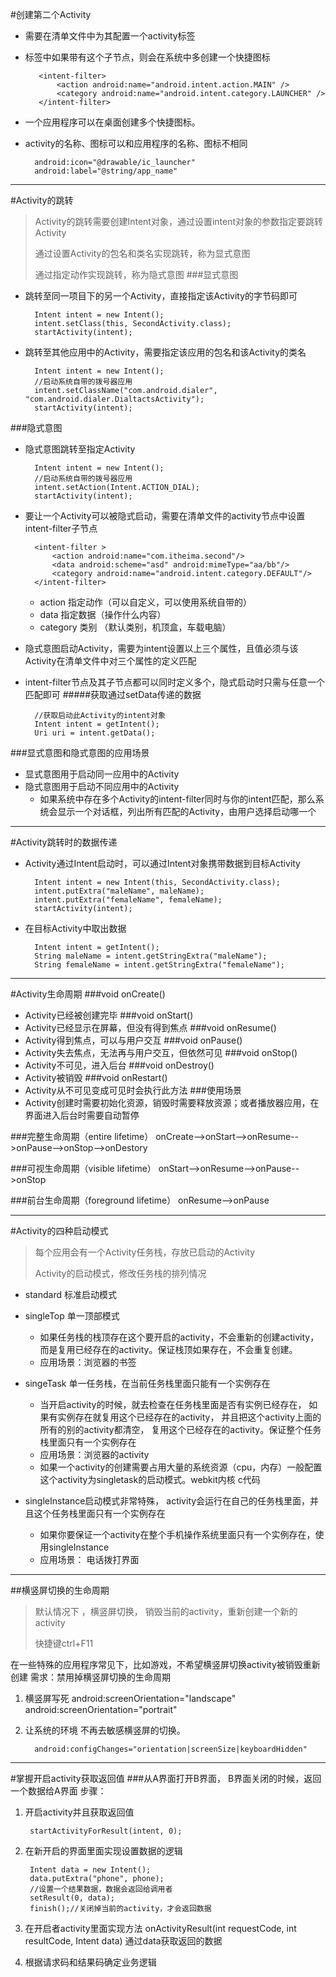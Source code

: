 #创建第二个Activity
* 需要在清单文件中为其配置一个activity标签
* 标签中如果带有这个子节点，则会在系统中多创建一个快捷图标

		 <intent-filter>
             <action android:name="android.intent.action.MAIN" />
             <category android:name="android.intent.category.LAUNCHER" />
         </intent-filter>
* 一个应用程序可以在桌面创建多个快捷图标。
* activity的名称、图标可以和应用程序的名称、图标不相同

		android:icon="@drawable/ic_launcher"
        android:label="@string/app_name"

---
#Activity的跳转
>Activity的跳转需要创建Intent对象，通过设置intent对象的参数指定要跳转Activity
>
>通过设置Activity的包名和类名实现跳转，称为显式意图
>
>通过指定动作实现跳转，称为隐式意图
###显式意图
* 跳转至同一项目下的另一个Activity，直接指定该Activity的字节码即可

		Intent intent = new Intent();
		intent.setClass(this, SecondActivity.class);
    	startActivity(intent);
* 跳转至其他应用中的Activity，需要指定该应用的包名和该Activity的类名

		Intent intent = new Intent();
		//启动系统自带的拨号器应用
		intent.setClassName("com.android.dialer", "com.android.dialer.DialtactsActivity");
		startActivity(intent);

###隐式意图
* 隐式意图跳转至指定Activity

		Intent intent = new Intent();
		//启动系统自带的拨号器应用
    	intent.setAction(Intent.ACTION_DIAL);
    	startActivity(intent);
* 要让一个Activity可以被隐式启动，需要在清单文件的activity节点中设置intent-filter子节点

		<intent-filter >
            <action android:name="com.itheima.second"/>
            <data android:scheme="asd" android:mimeType="aa/bb"/>
            <category android:name="android.intent.category.DEFAULT"/>
        </intent-filter>
	* action 指定动作（可以自定义，可以使用系统自带的）
	* data   指定数据（操作什么内容）
	* category 类别 （默认类别，机顶盒，车载电脑）
* 隐式意图启动Activity，需要为intent设置以上三个属性，且值必须与该Activity在清单文件中对三个属性的定义匹配
* intent-filter节点及其子节点都可以同时定义多个，隐式启动时只需与任意一个匹配即可
#####获取通过setData传递的数据

		//获取启动此Activity的intent对象
		Intent intent = getIntent();
		Uri uri = intent.getData();
###显式意图和隐式意图的应用场景
* 显式意图用于启动同一应用中的Activity
* 隐式意图用于启动不同应用中的Activity
	* 如果系统中存在多个Activity的intent-filter同时与你的intent匹配，那么系统会显示一个对话框，列出所有匹配的Activity，由用户选择启动哪一个
	
---
#Activity跳转时的数据传递
* Activity通过Intent启动时，可以通过Intent对象携带数据到目标Activity

		Intent intent = new Intent(this, SecondActivity.class);
    	intent.putExtra("maleName", maleName);
    	intent.putExtra("femaleName", femaleName);
    	startActivity(intent);
* 在目标Activity中取出数据

		Intent intent = getIntent();
		String maleName = intent.getStringExtra("maleName");
		String femaleName = intent.getStringExtra("femaleName");

---
#Activity生命周期
###void onCreate()
* Activity已经被创建完毕
###void onStart()
* Activity已经显示在屏幕，但没有得到焦点
###void onResume()
* Activity得到焦点，可以与用户交互
###void onPause()
* Activity失去焦点，无法再与用户交互，但依然可见
###void onStop()
* Activity不可见，进入后台
###void onDestroy()
* Activity被销毁
###void onRestart()
* Activity从不可见变成可见时会执行此方法
###使用场景
* Activity创建时需要初始化资源，销毁时需要释放资源；或者播放器应用，在界面进入后台时需要自动暂停

###完整生命周期（entire lifetime）
onCreate-->onStart-->onResume-->onPause-->onStop-->onDestory

###可视生命周期（visible lifetime）
onStart-->onResume-->onPause-->onStop

###前台生命周期（foreground lifetime）
onResume-->onPause

---
#Activity的四种启动模式
>每个应用会有一个Activity任务栈，存放已启动的Activity
>
>Activity的启动模式，修改任务栈的排列情况

* standard 标准启动模式
* singleTop 单一顶部模式 
	* 如果任务栈的栈顶存在这个要开启的activity，不会重新的创建activity，而是复用已经存在的activity。保证栈顶如果存在，不会重复创建。
	* 应用场景：浏览器的书签
* singeTask 单一任务栈，在当前任务栈里面只能有一个实例存在
	* 当开启activity的时候，就去检查在任务栈里面是否有实例已经存在，
		如果有实例存在就复用这个已经存在的activity，
		并且把这个activity上面的所有的别的activity都清空，
		复用这个已经存在的activity。保证整个任务栈里面只有一个实例存在
	* 应用场景：浏览器的activity
	* 如果一个activity的创建需要占用大量的系统资源（cpu，内存）一般配置这个activity为singletask的启动模式。webkit内核 c代码

* singleInstance启动模式非常特殊， activity会运行在自己的任务栈里面，并且这个任务栈里面只有一个实例存在
	* 如果你要保证一个activity在整个手机操作系统里面只有一个实例存在，使用singleInstance
	* 应用场景： 电话拨打界面

---
##横竖屏切换的生命周期
>默认情况下 ，横竖屏切换， 销毁当前的activity，重新创建一个新的activity
>
> 快捷键ctrl+F11

在一些特殊的应用程序常见下，比如游戏，不希望横竖屏切换activity被销毁重新创建
需求：禁用掉横竖屏切换的生命周期
1. 横竖屏写死 
		android:screenOrientation="landscape"
		android:screenOrientation="portrait"

2. 让系统的环境 不再去敏感横竖屏的切换。
	
		 android:configChanges="orientation|screenSize|keyboardHidden"

---
#掌握开启activity获取返回值
###从A界面打开B界面， B界面关闭的时候，返回一个数据给A界面
步骤：
1. 开启activity并且获取返回值

		startActivityForResult(intent, 0);
2. 在新开启的界面里面实现设置数据的逻辑
	
		Intent data = new Intent();
		data.putExtra("phone", phone);
		//设置一个结果数据，数据会返回给调用者
		setResult(0, data);
		finish();//关闭掉当前的activity，才会返回数据

3. 在开启者activity里面实现方法
		onActivityResult(int requestCode, int resultCode, Intent data) 
		通过data获取返回的数据
4. 根据请求码和结果码确定业务逻辑
